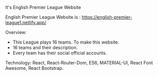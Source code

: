 It's English Premier League Website

English Premier League Website is : https://english-premier-league1.netlify.app/

Overview:

* This League plays 16 teams. To make this website.
* 16 teams and their description.
* Every team has their social official accounts.


Technology: React, React-Router-Dom, ES6, MATERIAL-UI, React Font Awesome, React Bootstrap.


